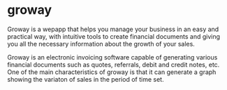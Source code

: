 # groway

Groway is a wepapp that helps you manage your business in an easy and practical way, with intuitive tools to create financial documents and giving you all the necessary information about the growth of your sales.

Groway is an electronic invoicing software capable of generating various financial documents such as quotes, referrals, debit and credit notes, etc. 
One of the main characteristics of groway is that it can generate a graph showing the variaton of sales in the period of time set.
